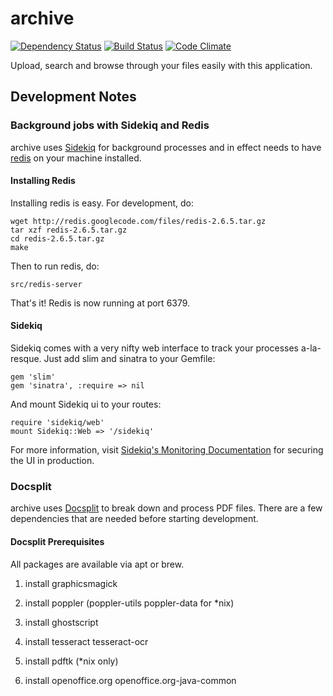 archive
=======
[![Dependency Status](https://gemnasium.com/vincentpaca/archive.png)](https://gemnasium.com/vincentpaca/archive) [![Build Status](https://secure.travis-ci.org/vincentpaca/archive.png?branch=master)](https://travis-ci.org/vincentpaca/archive) [![Code Climate](https://codeclimate.com/badge.png)](https://codeclimate.com/github/vincentpaca/archive)

Upload, search and browse through your files easily with this application.

Development Notes
-----------------

### Background jobs with Sidekiq and Redis
archive uses [Sidekiq](http://mperham.github.com/sidekiq) for background processes and in effect
needs to have [redis](http://redis.io/download) on your machine installed.

#### Installing Redis
Installing redis is easy. For development, do:

    wget http://redis.googlecode.com/files/redis-2.6.5.tar.gz
    tar xzf redis-2.6.5.tar.gz
    cd redis-2.6.5.tar.gz
    make

Then to run redis, do:

    src/redis-server

That's it! Redis is now running at port 6379.

#### Sidekiq
Sidekiq comes with a very nifty web interface to track your processes a-la-resque.
Just add slim and sinatra to your Gemfile:

    gem 'slim'
    gem 'sinatra', :require => nil

And mount Sidekiq ui to your routes:

    require 'sidekiq/web'
    mount Sidekiq::Web => '/sidekiq'

For more information, visit [Sidekiq's Monitoring Documentation](https://github.com/mperham/sidekiq/wiki/Monitoring) for securing the UI in production.

### Docsplit
archive uses [Docsplit](http://documentcloud.github.com/docsplit/) to break down and process PDF files.
There are a few dependencies that are needed before starting development.

#### Docsplit Prerequisites
All packages are available via apt or brew.

1. install graphicsmagick

2. install poppler (poppler-utils poppler-data for *nix)

3. install ghostscript

4. install tesseract tesseract-ocr

5. install pdftk (*nix only)

6. install openoffice.org openoffice.org-java-common
